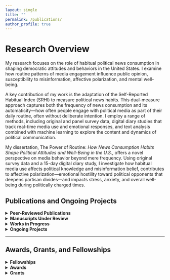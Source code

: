 ```yaml
---
layout: single
title: ""
permalink: /publications/
author_profile: true
---
```


# Research Overview

My research focuses on the role of habitual political news consumption in shaping democratic attitudes and behaviors in the United States. I examine how routine patterns of media engagement influence public opinion, susceptibility to misinformation, affective polarization, and mental well-being.

A key contribution of my work is the adaptation of the Self-Reported Habitual Index (SRHI) to measure political news habits. This dual-measure approach captures both the frequency of news consumption and its automaticity—how often people engage with political media as part of their daily routine, often without deliberate intention. I employ a range of methods, including original and panel survey data, digital diary studies that track real-time media use and emotional responses, and text analysis combined with machine learning to explore the content and dynamics of political communication.

My dissertation, The Power of Routine: _How News Consumption Habits Shape Political Attitudes and Well-Being in the U.S._, offers a novel perspective on media behavior beyond mere frequency. Using original survey data and a 15-day digital diary study, I investigate how habitual media use affects political knowledge and misinformation belief, contributes to affective polarization—emotional hostility toward political opponents that deepens partisan divides—and impacts stress, anxiety, and overall well-being during politically charged times.

## Publications and Ongoing Projects

<details>
  <summary><strong>Peer-Reviewed Publications</strong></summary>
  <ul>
    <li><strong>Binici, Simal</strong>, Choi, J., Mitchell, S.M., and Pizzi, E. (2025). “A Text Analysis of News Media Framing of Government Response to the 2023 Türkiye–Syria Earthquake.” <em>Journal of Contingencies and Crisis Management.</em> <a href="https://doi.org/10.1111/1468-5973.70023">https://doi.org/10.1111/1468-5973.70023</a></li>
  </ul>
</details>

<details>
  <summary><strong>Manuscripts Under Review</strong></summary>
  <ul>
    <li><strong>Gerot, Simal.</strong> “How We Watch and What We Align With: A Dual Measure of Political News Habits.”</li>
    <li><strong>Gerot, Simal</strong>, Caroline Tolbert, and Melissa Tully. “Filtering the Influence of Social Media: Increased (Decreased) Political Knowledge for Social Groups in the U.S.”</li>
    <li><strong>Gerot, Simal</strong> and Caroline Tolbert. “Evaluating the Online Processing Model Using the Washington Post’s Fact-Checking Database of Trump’s Misleading Claims.”</li>
  </ul>
</details>

<details>
  <summary><strong>Works in Progress</strong></summary>
  <ul>
    <li><strong>Gerot, Simal.</strong> “News, on Repeat: Examining the Relationship Between Habitual Media Use and Affective Polarization.”</li>
    <li><strong>Gerot, Simal.</strong> “The Informed and the Misinformed: Habitual Media Use and Its Role in Political Knowledge and Belief in Misinformation.”</li>
    <li><strong>Gerot, Simal.</strong> “Keeping Up with News: The Impact of News Valence and Media Habits on Mental Health.”</li>
    <li><strong>Gerot, Simal</strong> and Julianna Pacheco. “Battling the Pandemic: Governors as Heads of State and COVID-19 Rhetoric – A Text Analysis Approach.”</li>
    <li><strong>Gerot, Simal.</strong> “American Society Revisited: A Bayesian Belief Network Approach to Egalitarianism, Moral Traditionalism, and Ideology in a Hyperpolarized Era.”</li>
    <li><strong>Gerot, Simal.</strong> “A New Menu of Choice? Social Media as a Regime-Serving Apparatus in Competitive Authoritarian Regimes.”</li>
  </ul>
</details>

<details>
  <summary><strong>Ongoing Projects</strong></summary>
  <p><em>News Habits and Emotional Well-Being: Investigating Political News Consumption and Mental Health.</em></p>
  <p>A 15-day digital diary study exploring how habitual political news consumption impacts stress, anxiety, and emotional well-being. This project is supported by multiple research grants and is currently in progress.</p>
</details>

---

## Awards, Grants, and Fellowships

<details>
  <summary><strong>Fellowships</strong></summary>
  <ul>
    <li>CLAS Dissertation Writing Fellowship, University of Iowa, 2025</li>
    <li>Post-Comprehensive Research Fellowship, Graduate College, University of Iowa, 2024</li>
    <li>Summer Research Fellowship, University of Iowa, 2023</li>
  </ul>
</details>

<details>
  <summary><strong>Awards</strong></summary>
  <ul>
    <li>Outstanding Teaching Assistant Award, University of Iowa, 2025</li>
    <li>Lowenberg and Mans Scholarship, University of Iowa, 2024</li>
    <li>Undergraduate Thesis Award, Second Place, Bilkent University, 2018</li>
  </ul>
</details>

<details>
  <summary><strong>Grants</strong></summary>
  <ul>
    <li>Departmental Research Grant, University of Iowa, 2025 ($1,000)</li>
    <li>Departmental Conference Travel Grants, University of Iowa, 2020–2025</li>
  </ul>
</details>
